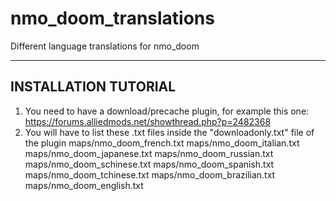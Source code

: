 # nmo_doom_translations
Different language translations for nmo_doom

---------------------
INSTALLATION TUTORIAL
----------------------

1. You need to have a download/precache plugin, for example this one: https://forums.alliedmods.net/showthread.php?p=2482368
2. You will have to list these .txt files inside the "downloadonly.txt" file of the plugin
maps/nmo_doom_french.txt
maps/nmo_doom_italian.txt
maps/nmo_doom_japanese.txt
maps/nmo_doom_russian.txt
maps/nmo_doom_schinese.txt
maps/nmo_doom_spanish.txt
maps/nmo_doom_tchinese.txt
maps/nmo_doom_brazilian.txt
maps/nmo_doom_english.txt
